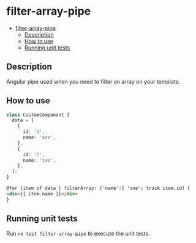 # filter-array-pipe

- [filter-array-pipe](#filter-array-pipe)
  - [Description](#description)
  - [How to use](#how-to-use)
  - [Running unit tests](#running-unit-tests)

## Description

Angular pipe used when you need to filter an array on your template.

## How to use

```typescript
class CustomComponent {
  data = [
    {
      id: '1',
      name: 'one',
    },
    {
      id: '2',
      name: 'two',
    },
  ];
}
```

```html
@for (item of data | filterArray: ['name':] 'one'; track item.id) {
<div>{{ item.name }}</div>
}
```

## Running unit tests

Run `nx test filter-array-pipe` to execute the unit tests.
